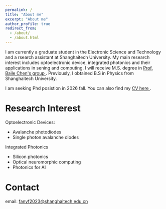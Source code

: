 ```yaml
---
permalink: /
title: "About me"
excerpt: "About me"
author_profile: true
redirect_from: 
  - /about/
  - /about.html
---
```


I am currently a graduate student in the Electronic Science and Technology  and a rsearch assistant at Shanghaitech University. My main research interest includes optoelectronic device, integrated photonics and their applications in sening and computing. I will receive M.S. degree in <a href="https://faculty.sist.shanghaitech.edu.cn/faculty/chenbl/#about" targe="-blank"> Prof. Baile Chen's group </a>. Previously, I obtained B.S in Physics from Shanghaitech University.

I am seeking Phd posistion in 2026 fall. You can also find my <a href="cv.pdf" target="-blank"> CV here </a>.

Research Interest
======
Optoelectronic Devices:
  * Avalanche photodiodes
  * Single photon avalanche diodes

Integrated Photonics
  * Silicon photonics
  * Optical neuromorphic computing
  * Photonics for AI

Contact
======
email: fanyf2023@shanghaitech.edu.cn

